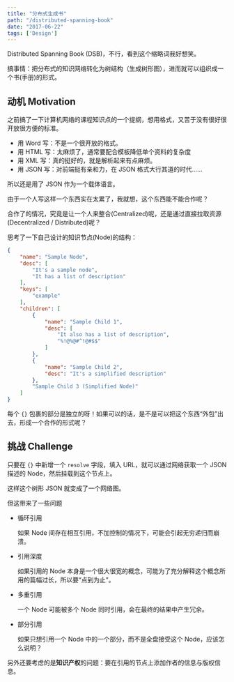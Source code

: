 ```yaml
---
title: "分布式生成书"
path: "/distributed-spanning-book"
date: "2017-06-22"
tags: ['Design']
---
```


Distributed Spanning Book (DSB)，不行，看到这个缩略词我好想笑。

搞事情：把分布式的知识网络转化为树结构（生成树形图），进而就可以组织成一个书(手册)的形式。

## 动机 Motivation

之前搞了一下计算机网络的课程知识点的一个提纲，想用格式，又苦于没有很好很开放很方便的标准。

+ 用 Word 写：不是一个很开放的格式。
+ 用 HTML 写：太麻烦了，通常要配合模板降低单个资料的复杂度
+ 用 XML 写：真的挺好的，就是解析起来有点麻烦。
+ 用 JSON 写：对前端挺有亲和力，在 JSON 格式大行其道的时代……

所以还是用了 JSON 作为一个载体语言。

由于一个人写这样一个东西实在太累了，我就想，这个东西能不能合作呢？

合作了的情况，究竟是让一个人来整合(Centralized)呢，还是通过直接拉取资源(Decentralized / Distributed)呢？

思考了一下自己设计的知识节点(Node)的结构：

```json
{
    "name": "Sample Node",
    "desc": [
        "It's a sample node",
        "It has a list of description"
    ],
    "keys": [
        "example"
    ],
    "children": [
        {
            "name": "Sample Child 1",
            "desc": [
                "It also has a list of description",
                "%!@%@#^!@#$$"
            ]
        },
        {
            "name": "Sample Child 2",
            "desc": "It's a simplified description"
        },
        "Sample Child 3 (Simplified Node)"
    ]
}
```

每个 `{}` 包裹的部分是独立的呀！如果可以的话，是不是可以把这个东西“外包”出去，形成一个合作的形式呢？

## 挑战 Challenge

只要在 `{}` 中新增一个 `resolve` 字段，填入 URL，就可以通过网络获取一个 JSON 描述的 Node，然后挂载到这个节点上。

这样这个树形 JSON 就变成了一个网络图。

但这带来了一些问题

+ 循环引用
  
  如果 Node 间存在相互引用，不加控制的情况下，可能会引起无穷递归而崩溃。
  
+ 引用深度
  
  如果引用的 Node 本身是一个很大很宽的概念，可能为了充分解释这个概念所用的篇幅过长，所以要“点到为止”。
  
+ 多重引用
  
  一个 Node 可能被多个 Node 同时引用，会在最终的结果中产生冗余。

+ 部分引用
  
  如果只想引用一个 Node 中的一个部分，而不是全盘接受这个 Node，应该怎么说明？

另外还要考虑的是**知识产权**的问题：要在引用的节点上添加作者的信息与版权信息。